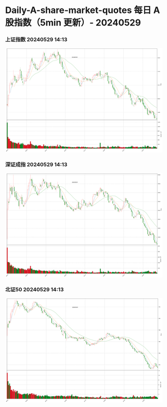 
# Daily-A-share-market-quotes 每日 A 股指数（5min 更新）- 20240529

### 上证指数 20240529 14:13
![](./fig/2024/5/20240529-sh000001.png)

### 深证成指 20240529 14:13
![](./fig/2024/5/20240529-sz399001.png)

### 北证50 20240529 14:13
![](./fig/2024/5/20240529-bj899050.png)

